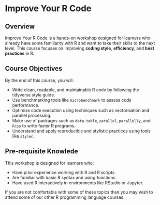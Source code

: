 # Improve Your R Code

## Overview

Improve Your R Code is a hands-on workshop designed for learners who already have some familiarity with R and want to take their skills to the next level. This course focuses on improving **coding style**, **efficiency**, and **best practices** in R.

## Course Objectives

By the end of this course, you will:

- Write clean, readable, and maintainable R code by following the tidyverse style guide.
- Use benchmarking tools like `microbenchmark` to assess code performance.
- Optimise code execution using techniques such as vectorisation and parallel processing.
- Make use of packages such as `data.table`, `parallel`, `parallelly`, and `Rcpp` to write faster R programs.
- Understand and apply reproducible and stylistic practices using tools like `styler`.

## Pre-requisite Knowlede

This workshop is designed for learners who:

- Have prior experience working with R and R scripts.
- Are familiar with basic R syntax and using functions.
- Have used R interactively in environments like RStudio or Jupyter.

If you are not comfortable with some of these topics then you may wish to attend some of our other R programming language courses. 